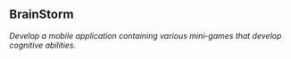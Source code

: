 ## BrainStorm

*Develop a mobile application containing various mini-games that develop cognitive abilities.*
 

